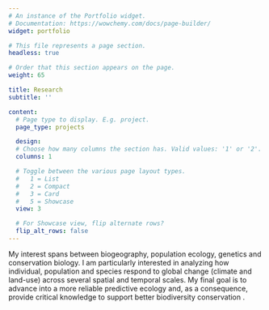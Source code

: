 ```yaml
---
# An instance of the Portfolio widget.
# Documentation: https://wowchemy.com/docs/page-builder/
widget: portfolio

# This file represents a page section.
headless: true

# Order that this section appears on the page.
weight: 65

title: Research
subtitle: ''

content:
  # Page type to display. E.g. project.
  page_type: projects

  design:
  # Choose how many columns the section has. Valid values: '1' or '2'.
  columns: 1

  # Toggle between the various page layout types.
  #   1 = List
  #   2 = Compact
  #   3 = Card
  #   5 = Showcase
  view: 3

  # For Showcase view, flip alternate rows?
  flip_alt_rows: false
---
```


My interest spans between biogeography, population ecology, genetics and conservation biology. I am particularly interested in analyzing how individual, population and species respond to global change (climate and land-use) across several spatial and temporal scales. My final goal is to advance into a more reliable predictive ecology and, as a consequence, provide critical knowledge to support better biodiversity conservation .